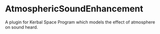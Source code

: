 AtmosphericSoundEnhancement
===========================

A plugin for Kerbal Space Program which models the effect of atmosphere on sound heard.
